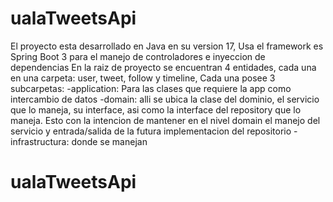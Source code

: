 # ualaTweetsApi
El proyecto esta desarrollado en Java en su version 17, 
Usa el framework es Spring Boot 3 para el manejo de controladores e inyeccion de dependencias
En la raiz de proyecto se encuentran  4 entidades, cada una en una carpeta:
  user, tweet, follow y timeline,
   Cada una posee 3 subcarpetas: 
     -application:  Para las clases que requiere la app como intercambio de datos
     -domain: alli se ubica la clase del dominio, el servicio que lo maneja, su interface, asi como la interface del repository que lo maneja. Esto con la intencion de mantener en el nivel domain el manejo del servicio y entrada/salida de la futura implementacion del repositorio
     -infrastructura: donde se manejan 
  
  
# ualaTweetsApi
